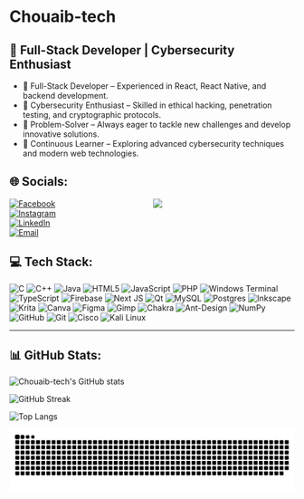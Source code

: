 # Chouaib-tech

## 🚀 Full-Stack Developer | Cybersecurity Enthusiast  
- 🔹 Full-Stack Developer – Experienced in React, React Native, and backend development.  
- 🔹 Cybersecurity Enthusiast – Skilled in ethical hacking, penetration testing, and cryptographic protocols.  
- 🔹 Problem-Solver – Always eager to tackle new challenges and develop innovative solutions.  
- 🔹 Continuous Learner – Exploring advanced cybersecurity techniques and modern web technologies.  



## 🌐 Socials:
<img src="https://user-images.githubusercontent.com/109727844/208532902-bd867df1-88a8-4410-90c4-74d054fd1bc2.gif" width="250px" align="right" />

[![Facebook](https://img.shields.io/badge/Facebook-1877F2?style=for-the-badge&logo=facebook&logoColor=white)](https://facebook.com/Chouaib-tech)  
[![Instagram](https://img.shields.io/badge/Instagram-E4405F?style=for-the-badge&logo=instagram&logoColor=white)](https://instagram.com/Chouaib-tech)  
[![LinkedIn](https://img.shields.io/badge/LinkedIn-0A66C2?style=for-the-badge&logo=linkedin&logoColor=white)](https://linkedin.com/in/Chouaib-tech)  
[![Email](https://img.shields.io/badge/Email-D14836?style=for-the-badge&logo=gmail&logoColor=white)](mailto:chouaib-tech@example.com)  



## 💻 Tech Stack:
![C](https://img.shields.io/badge/c-%2300599C.svg?style=for-the-badge&logo=c&logoColor=white) 
![C++](https://img.shields.io/badge/c++-%2300599C.svg?style=for-the-badge&logo=c%2B%2B&logoColor=white) 
![Java](https://img.shields.io/badge/java-%23ED8B00.svg?style=for-the-badge&logo=openjdk&logoColor=white) 
![HTML5](https://img.shields.io/badge/html5-%23E34F26.svg?style=for-the-badge&logo=html5&logoColor=white) 
![JavaScript](https://img.shields.io/badge/javascript-%23323330.svg?style=for-the-badge&logo=javascript&logoColor=%23F7DF1E) 
![PHP](https://img.shields.io/badge/php-%23777BB4.svg?style=for-the-badge&logo=php&logoColor=white) 
![Windows Terminal](https://img.shields.io/badge/Windows%20Terminal-%234D4D4D.svg?style=for-the-badge&logo=windows-terminal&logoColor=white) 
![TypeScript](https://img.shields.io/badge/typescript-%23007ACC.svg?style=for-the-badge&logo=typescript&logoColor=white) 
![Firebase](https://img.shields.io/badge/firebase-%23039BE5.svg?style=for-the-badge&logo=firebase) 
![Next JS](https://img.shields.io/badge/Next-black?style=for-the-badge&logo=next.js&logoColor=white) 
![Qt](https://img.shields.io/badge/Qt-%23217346.svg?style=for-the-badge&logo=Qt&logoColor=white) 
![MySQL](https://img.shields.io/badge/mysql-4479A1.svg?style=for-the-badge&logo=mysql&logoColor=white) 
![Postgres](https://img.shields.io/badge/postgres-%23316192.svg?style=for-the-badge&logo=postgresql&logoColor=white) 
![Inkscape](https://img.shields.io/badge/Inkscape-e0e0e0?style=for-the-badge&logo=inkscape&logoColor=080A13) 
![Krita](https://img.shields.io/badge/Krita-203759?style=for-the-badge&logo=krita&logoColor=EEF37B) 
![Canva](https://img.shields.io/badge/Canva-%2300C4CC.svg?style=for-the-badge&logo=Canva&logoColor=white) 
![Figma](https://img.shields.io/badge/figma-%23F24E1E.svg?style=for-the-badge&logo=figma&logoColor=white) 
![Gimp](https://img.shields.io/badge/Gimp-657D8B?style=for-the-badge&logo=gimp&logoColor=FFFFFF) 
![Chakra](https://img.shields.io/badge/chakra-%234ED1C5.svg?style=for-the-badge&logo=chakraui&logoColor=white) 
![Ant-Design](https://img.shields.io/badge/-AntDesign-%230170FE?style=for-the-badge&logo=ant-design&logoColor=white) 
![NumPy](https://img.shields.io/badge/numpy-%23013243.svg?style=for-the-badge&logo=numpy&logoColor=white) 
![GitHub](https://img.shields.io/badge/github-%23121011.svg?style=for-the-badge&logo=github&logoColor=white) 
![Git](https://img.shields.io/badge/git-%23F05033.svg?style=for-the-badge&logo=git&logoColor=white) 
![Cisco](https://img.shields.io/badge/cisco-%23049fd9.svg?style=for-the-badge&logo=cisco&logoColor=black) 
![Kali Linux](https://img.shields.io/badge/Kali_Linux-%23555756.svg?style=for-the-badge&logo=kali-linux&logoColor=white)

---

## 📊 GitHub Stats:

![Chouaib-tech's GitHub stats](https://github-readme-stats.vercel.app/api?username=Chouaib-tech&show_icons=true&theme=radical)

![GitHub Streak](https://streak-stats.demolab.com/?user=Chouaib-tech&theme=radical)

![Top Langs](https://github-readme-stats.vercel.app/api/top-langs/?username=Chouaib-tech&layout=compact&theme=radical)

![](https://github.com/platane/snk/raw/output/github-contribution-grid-snake.svg)
